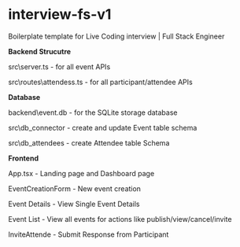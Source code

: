 # interview-fs-v1  

Boilerplate template for Live Coding interview | Full Stack Engineer  

**Backend Strucutre**  

src\server.ts - for all event APIs  

src\routes\attendess.ts - for all participant/attendee APIs


**Database**  

backend\event.db - for the SQLite storage database  

src\db_connector - create and update Event table schema  

src\db_attendees - create Attendee table Schema  


**Frontend**  

App.tsx - Landing page and Dashboard page

EventCreationForm - New event creation

Event Details - View Single Event Details

Event List - View all events for actions like publish/view/cancel/invite

InviteAttende - Submit Response from Participant
